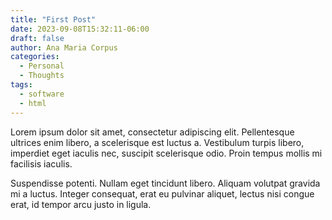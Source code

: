 ```yaml
---
title: "First Post"
date: 2023-09-08T15:32:11-06:00
draft: false
author: Ana Maria Corpus
categories:
  - Personal
  - Thoughts
tags:
  - software
  - html  
---
```


Lorem ipsum dolor sit amet, consectetur adipiscing elit. Pellentesque ultrices enim libero, a scelerisque est luctus a. Vestibulum turpis libero, imperdiet eget iaculis nec, suscipit scelerisque odio. Proin tempus mollis mi facilisis iaculis. 

<!--more--> 

Suspendisse potenti. Nullam eget tincidunt libero. Aliquam volutpat gravida mi a luctus. Integer consequat, erat eu pulvinar aliquet, lectus nisi congue erat, id tempor arcu justo in ligula. 